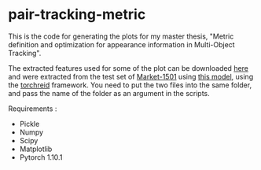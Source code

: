 # pair-tracking-metric

This is the code for generating the plots for my master thesis, "Metric definition and optimization for appearance information in Multi-Object Tracking".

The extracted features used for some of the plot can be downloaded [here](https://drive.google.com/drive/folders/1sD1d9A6Tc2GTHLta6DBBSS4_doATUsCl?usp=sharing) and were extracted from the test set of [Market-1501](https://paperswithcode.com/paper/scalable-person-re-identification-a-benchmark) using [this model](https://arxiv.org/abs/2211.03679), using the [torchreid](https://github.com/KaiyangZhou/deep-person-reid) framework. You need to put the two files into the same folder, and pass the name of the folder as an argument in the scripts.

Requirements :
- Pickle
- Numpy
- Scipy
- Matplotlib
- Pytorch 1.10.1
